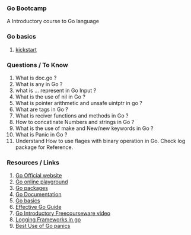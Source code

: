 ### Go Bootcamp
A Introductory course to Go language

### Go basics
1. [kickstart](demo/kickstart/kickstart.md)

### Questions / To Know
1. What is doc.go ?
2. What is any in Go ?
3. what is ... represent in Go Input ?
4. What is the use of nil in Go ?
5. What is pointer arithmetic and unsafe uintptr in go ?
6. What are tags in Go ?
7. What is reciver functions and methods in Go ?
8. How to concatinate Numbers and strings in Go ?
9. What is the use of make and New/new keywords in Go ?
10. What is Panic in Go ?
11. Understand How to use flages with binary operation in Go. Check log package for Reference.

### Resources / Links
1. [Go Official website](https://go.dev/)
2. [Go online playground](https://go.dev/play/)
3. [Go packages](https://pkg.go.dev/)
4. [Go Documentation](https://go.dev/doc/)
5. [Go basics](https://github.com/gophertuts/go-basics/tree/master/packages)
6. [Effective Go Guide](https://go.dev/doc/effective_go)
7. [Go Introductory Freecourseware video](https://www.youtube.com/watch?v=YS4e4q9oBaU&t=348s)
8. [Logging Frameworks in go](https://blog.logrocket.com/5-structured-logging-packages-for-go/)
9. [Best Use of Go panics](https://pkg.go.dev/encoding/json#section-sourcefiles)